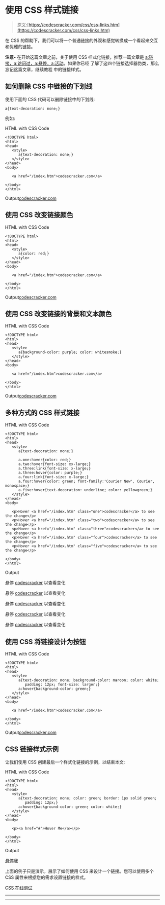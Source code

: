 # 使用 CSS 样式链接

> 原文:[https://codescracker.com/css/css-links.htm](https://codescracker.com/css/css-links.htm)

在 CSS 的帮助下，我们可以将一个普通链接的外观和感觉转换成一个看起来交互和优雅的链接。

**注意-** 在开始这篇文章之前，关于使用 CSS 样式化链接，推荐一篇文章是 [a:链接，a:访问过，a:悬停，a:活动](/css/css-anchor-pseudo-classes.htm)。如果你已经 了解了这四个链接选择器伪类，那么忘记这篇文章，继续教程 中的链接样式。

## 如何删除 CSS 中链接的下划线

使用下面的 CSS 代码可以删除链接中的下划线:

```
a{text-decoration: none;}
```

例如:

HTML with CSS Code

```
<!DOCTYPE html>
<html>
<head>
   <style>
      a{text-decoration: none;}
   </style>
</head>
<body>

   <a href="/index.htm">codescracker.com</a>

</body>
</html>
```

Output[codescracker.com](/index.htm)

## 使用 CSS 改变链接颜色

HTML with CSS Code

```
<!DOCTYPE html>
<html>
<head>
   <style>
      a{color: red;}
   </style>
</head>
<body>

   <a href="/index.htm">codescracker.com</a>

</body>
</html>
```

Output[codescracker.com](/index.htm)

## 使用 CSS 改变链接的背景和文本颜色

HTML with CSS Code

```
<!DOCTYPE html>
<html>
<head>
   <style>
      a{background-color: purple; color: whitesmoke;}
   </style>
</head>
<body>

   <a href="/index.htm">codescracker.com</a>

</body>
</html>
```

Output[codescracker.com](/index.htm)

## 多种方式的 CSS 样式链接

HTML with CSS Code

```
<!DOCTYPE html>
<html>
<head>
   <style>
      a{text-decoration: none;}

      a.one:hover{color: red;}
      a.two:hover{font-size: xx-large;}
      a.three:link{font-size: x-large;}
      a.three:hover{color: purple;}
      a.four:link{font-size: x-large;}
      a.four:hover{color: green; font-family:'Courier New', Courier, monospace;}
      a.five:hover{text-decoration: underline; color: yellowgreen;}
   </style>
</head>
<body>

   <p>Hover <a href="/index.htm" class="one">codescracker</a> to see the change</p>
   <p>Hover <a href="/index.htm" class="two">codescracker</a> to see the change</p>
   <p>Hover <a href="/index.htm" class="three">codescracker</a> to see the change</p>
   <p>Hover <a href="/index.htm" class="four">codescracker</a> to see the change</p>
   <p>Hover <a href="/index.htm" class="five">codescracker</a> to see the change</p>

</body>
</html>
```

Output

悬停 [codescracker](/index.htm) 以查看变化

悬停 [codescracker](/index.htm) 以查看变化

悬停 [codescracker](/index.htm) 以查看变化

悬停 [codescracker](/index.htm) 以查看变化

悬停 [codescracker](/index.htm) 以查看变化

## 使用 CSS 将链接设计为按钮

HTML with CSS Code

```
<!DOCTYPE html>
<html>
<head>
   <style>
      a{text-decoration: none; background-color: maroon; color: white;
         padding: 12px; font-size: larger;}
      a:hover{background-color: green;}
   </style>
</head>
<body>

   <a href="/index.htm">codescracker.com</a>

</body>
</html>
```

Output[codescracker.com](/index.htm)

## CSS 链接样式示例

让我们使用 CSS 创建最后一个样式化链接的示例，以结束本文:

HTML with CSS Code

```
<!DOCTYPE html>
<html>
<head>
   <style>
      a{text-decoration: none; color: green; border: 1px solid green;
         padding: 12px;}
      a:hover{background-color: green; color: white;}
   </style>
</head>
<body>

   <p><a href="#">Hover Me</a></p>

</body>
</html>
```

Output

[悬停我](#)

上面的例子只是演示，展示了如何使用 CSS 来设计一个链接。您可以使用多个 CSS 属性来根据您的需求设置链接的样式。

[CSS 在线测试](/exam/showtest.php?subid=5)

* * *

* * *